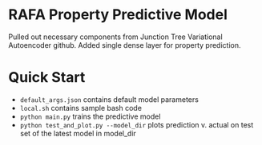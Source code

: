 # RAFA Property Predictive Model

Pulled out necessary components from Junction Tree Variational Autoencoder github. Added single dense layer for property prediction.

# Quick Start
* `default_args.json` contains default model parameters
* `local.sh` contains sample bash code
* `python main.py` trains the predictive model
* `python test_and_plot.py --model_dir` plots prediction v. actual on test set of the latest model in model_dir
